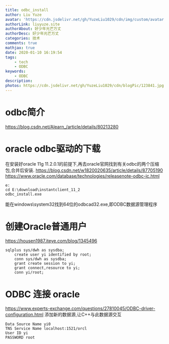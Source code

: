 ```yaml
---
title: odbc_install
author: Liu Yuze
avatar: 'https://cdn.jsdelivr.net/gh/YuzeLiu1029/cdn/img/custom/avatar.jpg'
authorLink: liuyuze.site
authorAbout: 好少年光芒万丈
authorDesc: 好少年光芒万丈
categories: 技术
comments: true
mathjax: true
date: 2020-01-10 16:19:54
tags:
    - tech
    - ODBC
keywords:
    - ODBC
description:
photos: https://cdn.jsdelivr.net/gh/YuzeLiu1029/cdn/blogPic/123841.jpg
---
```

# odbc简介
https://blog.csdn.net/Alearn_/article/details/80213280

# oracle odbc驱动的下载
在安装好oracle 11g 11.2.0.1的前提下,再去oracle官网找到有关odbc的两个压缩包,合并后安装.
https://blog.csdn.net/w1820020635/article/details/87705190
https://www.oracle.com/database/technologies/releasenote-odbc-ic.html
```
e:
cd E:\download\instantclient_11_2
odbc_install.exe
```
能在windows\system32找到64位的odbcad32.exe,即ODBC数据源管理程序

# 创建Oracle普通用户
https://housen1987.iteye.com/blog/1345496
```
sqlplus sys/dwh as sysdba;
    create user yi identified by root;  
    conn sys/dwh as sysdba;
    grant create session to yi;
    grant connect,resource to yi;
    conn yi/root;
```  


# ODBC 连接 oracle
https://www.experts-exchange.com/questions/27810045/ODBC-driver-configuration.html
添加新的数据源,让C++与此数据源交互


```
Data Source Name yi0
TNS Service Name localhost:1521/orcl
User ID yi
PASSWORD root
```
